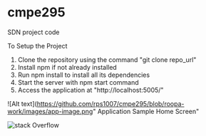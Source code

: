 # cmpe295
SDN project code


To Setup the Project

1. Clone the repository using the command "git clone repo_url"
2. Install npm if not already installed
3. Run npm install to install all its dependencies
4. Start the server with npm start command
5.  Access the application at "http://localhost:5005/"

![Alt text](https://github.com/rps1007/cmpe295/blob/roopa-work/images/app-image.png" Application Sample Home Screen"

![stack Overflow](http://lmsotfy.com/so.png)
